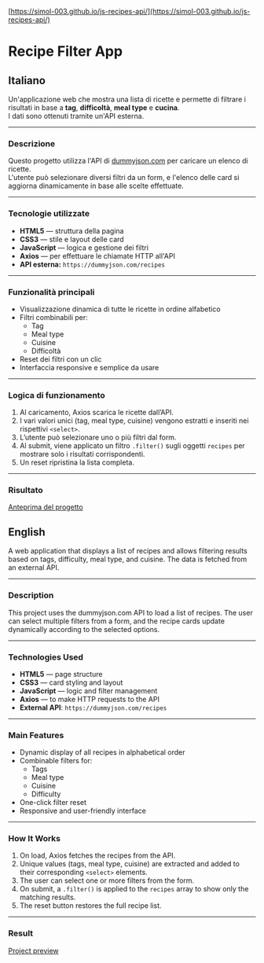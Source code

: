 [https://simol-003.github.io/js-recipes-api/](https://simol-003.github.io/js-recipes-api/)

# Recipe Filter App

## Italiano

Un'applicazione web che mostra una lista di ricette e permette di filtrare i risultati in base a **tag**, **difficoltà**, **meal type** e **cucina**.  
I dati sono ottenuti tramite un'API esterna.

---

### Descrizione

Questo progetto utilizza l'API di [dummyjson.com](https://dummyjson.com/recipes) per caricare un elenco di ricette.  
L'utente può selezionare diversi filtri da un form, e l'elenco delle card si aggiorna dinamicamente in base alle scelte effettuate.

---

### Tecnologie utilizzate

- **HTML5** — struttura della pagina  
- **CSS3** — stile e layout delle card  
- **JavaScript** — logica e gestione dei filtri  
- **Axios** — per effettuare le chiamate HTTP all'API  
- **API esterna:** `https://dummyjson.com/recipes`

---

### Funzionalità principali

- Visualizzazione dinamica di tutte le ricette in ordine alfabetico  
- Filtri combinabili per:
  - Tag  
  - Meal type  
  - Cuisine  
  - Difficoltà  
- Reset dei filtri con un clic  
- Interfaccia responsive e semplice da usare  

---

### Logica di funzionamento

1. Al caricamento, Axios scarica le ricette dall’API.  
2. I vari valori unici (tag, meal type, cuisine) vengono estratti e inseriti nei rispettivi `<select>`.  
3. L’utente può selezionare uno o più filtri dal form.  
4. Al submit, viene applicato un filtro `.filter()` sugli oggetti `recipes` per mostrare solo i risultati corrispondenti.  
5. Un reset ripristina la lista completa.

---

### Risultato

[Anteprima del progetto](https://simol-003.github.io/js-recipes-api/)

## English

A web application that displays a list of recipes and allows filtering results based on tags, difficulty, meal type, and cuisine.
The data is fetched from an external API.

---

### Description

This project uses the dummyjson.com API to load a list of recipes.
The user can select multiple filters from a form, and the recipe cards update dynamically according to the selected options.

---

### Technologies Used

- **HTML5** — page structure
- **CSS3** — card styling and layout
- **JavaScript** — logic and filter management
- **Axios** — to make HTTP requests to the API
- **External API**: `https://dummyjson.com/recipes`

---

### Main Features

- Dynamic display of all recipes in alphabetical order
- Combinable filters for:
  - Tags
  - Meal type
  - Cuisine
  - Difficulty
- One-click filter reset
- Responsive and user-friendly interface

---

### How It Works

1. On load, Axios fetches the recipes from the API.
2. Unique values (tags, meal type, cuisine) are extracted and added to their corresponding `<select>` elements.
3. The user can select one or more filters from the form.
4. On submit, a `.filter()` is applied to the `recipes` array to show only the matching results.
5. The reset button restores the full recipe list.

---

### Result

[Project preview](https://simol-003.github.io/js-recipes-api/)